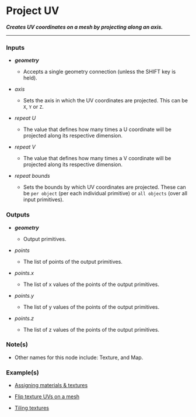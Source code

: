 # Project UV

**_Creates UV coordinates on a mesh by projecting along an axis._**

---


### Inputs

* **_geometry_**

  * Accepts a single geometry connection (unless the SHIFT key is held).

* _axis_

  * Sets the axis in which the UV coordinates are projected. This can be `X`, `Y` or `Z`.

* _repeat U_

  * The value that defines how many times a U coordinate will be projected along its respective dimension.

* _repeat V_

  * The value that defines how many times a V coordinate will be projected along its respective dimension.

* _repeat bounds_

  * Sets the bounds by which UV coordinates are projected. These can be `per object` (per each individual primitive) or `all objects` (over all input primitives).


### Outputs

* **_geometry_**

  * Output primitives.

* _points_

  * The list of points of the output primitives.

* _points.x_

  * The list of x values of the points of the output primitives.

* _points.y_

  * The list of y values of the points of the output primitives.

* _points.z_

  * The list of z values of the points of the output primitives.


### Note(s)

* Other names for this node include: Texture, and Map.


### Example(s)

* <a href="https://creator.trimble.com/graph?assetURI=whp:b432f0b3-3b32-4867-8b38-8647efa60924&version=latest" target="_blank">Assigning materials & textures</a>

* <a href="https://creator.trimble.com/graph?assetURI=whp:3277c528-95fb-4229-9eda-dd914d66460b&version=latest" target="_blank">Flip texture UVs on a mesh</a>

* <a href="https://creator.trimble.com/graph?assetURI=whp:170a9259-2c1d-4629-bdc2-89b15db3f853&version=latest" target="_blank">Tiling textures</a>
